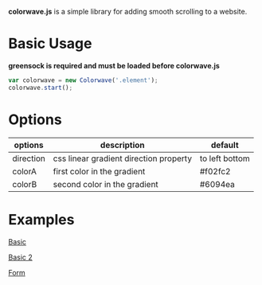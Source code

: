 __colorwave.js__ is a simple library for adding smooth scrolling to a website.

# Basic Usage

__greensock is required and must be loaded before colorwave.js__

```javascript
var colorwave = new Colorwave('.element');
colorwave.start();
```

# Options

| options | description | default |
| --- | --- |  -------------------------   |
| direction | css linear gradient direction property | to left bottom |
| colorA | first color in the gradient | #f02fc2 |
| colorB | second color in the gradient | #6094ea |

# Examples

[Basic](examples/basic.html)

[Basic 2](examples/basic2.html)

[Form](examples/form.html)